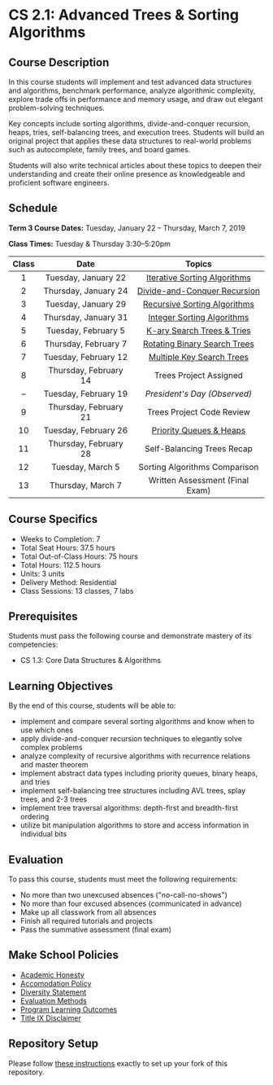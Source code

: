 # CS 2.1: Advanced Trees & Sorting Algorithms

## Course Description

In this course students will implement and test advanced data structures and algorithms, benchmark performance, analyze algorithmic complexity, explore trade offs in performance and memory usage, and draw out elegant problem-solving techniques.

Key concepts include sorting algorithms, divide-and-conquer recursion, heaps, tries, self-balancing trees, and execution trees. Students will build an original project that applies these data structures to real-world problems such as autocomplete, family trees, and board games.

Students will also write technical articles about these topics to deepen their understanding and create their online presence as knowledgeable and proficient software engineers.


## Schedule

**Term 3 Course Dates:** Tuesday, January 22 – Thursday, March 7, 2019

**Class Times:** Tuesday & Thursday 3:30–5:20pm

| Class |         Date          |              Topics               |
|:-----:|:---------------------:|:---------------------------------:|
|   1   |  Tuesday, January 22  | [Iterative Sorting Algorithms][]  |
|   2   | Thursday, January 24  | [Divide-and-Conquer Recursion][]  |
|   3   |  Tuesday, January 29  | [Recursive Sorting Algorithms][]  |
|   4   | Thursday, January 31  | [Integer Sorting Algorithms][]    |
|   5   |  Tuesday, February 5  | [K-ary Search Trees & Tries][]    |
|   6   | Thursday, February 7  | [Rotating Binary Search Trees][]  |
|   7   |  Tuesday, February 12 | [Multiple Key Search Trees][]     |
|   8   | Thursday, February 14 | Trees Project Assigned            |
|   –   |  Tuesday, February 19 | *President's Day (Observed)*      |
|   9   | Thursday, February 21 | Trees Project Code Review         |
|  10   |  Tuesday, February 26 | [Priority Queues & Heaps][]       |
|  11   | Thursday, February 28 | Self-Balancing Trees Recap        |
|  12   |  Tuesday, March 5     | Sorting Algorithms Comparison     |
|  13   | Thursday, March 7     | Written Assessment (Final Exam)   |

[Iterative Sorting Algorithms]: Lessons/SortingIterative.md
[Divide-and-Conquer Recursion]: Lessons/SortingDivideConquer.md
[Recursive Sorting Algorithms]: Lessons/SortingRecursive.md
[Integer Sorting Algorithms]: Lessons/SortingInteger.md
[Rotating Binary Search Trees]: Lessons/RotatingTrees.md
[K-ary Search Trees & Tries]: Lessons/KaryTreesTries.md
[Multiple Key Search Trees]: Lessons/MultipleKeyTrees.md
[Priority Queues & Heaps]: Lessons/Heaps.md


## Course Specifics

-   Weeks to Completion: 7
-   Total Seat Hours: 37.5 hours
-   Total Out-of-Class Hours: 75 hours
-   Total Hours: 112.5 hours
-   Units: 3 units
-   Delivery Method: Residential
-   Class Sessions: 13 classes, 7 labs


## Prerequisites

Students must pass the following course and demonstrate mastery of its competencies:
-   CS 1.3: Core Data Structures & Algorithms


## Learning Objectives

By the end of this course, students will be able to:
-   implement and compare several sorting algorithms and know when to use which ones
-   apply divide-and-conquer recursion techniques to elegantly solve complex problems
-   analyze complexity of recursive algorithms with recurrence relations and master theorem
-   implement abstract data types including priority queues, binary heaps, and tries
-   implement self-balancing tree structures including AVL trees, splay trees, and 2-3 trees
-   implement tree traversal algorithms: depth-first and breadth-first ordering
-   utilize bit manipulation algorithms to store and access information in individual bits


## Evaluation

To pass this course, students must meet the following requirements:
-   No more than two unexcused absences ("no-call-no-shows")
-   No more than four excused absences (communicated in advance)
-   Make up all classwork from all absences
-   Finish all required tutorials and projects
-   Pass the summative assessment (final exam)


## Make School Policies

-   [Academic Honesty](https://github.com/Product-College-Courses/Common-Syllabus-Sections/blob/master/Academic-Honesty-and-Plagiarism.md)
-   [Accomodation Policy](https://github.com/Product-College-Courses/Common-Syllabus-Sections/blob/master/Accommodation-Policy.md)
-   [Diversity Statement](https://github.com/Product-College-Courses/Common-Syllabus-Sections/blob/master/Diversity-Statement.md)
-   [Evaluation Methods](https://github.com/Product-College-Courses/Common-Syllabus-Sections/blob/master/Evaluation-Methods.md)
-   [Program Learning Outcomes](https://github.com/Product-College-Courses/Common-Syllabus-Sections/blob/master/Program-Learning-Outcomes.md)
-   [Title IX Disclaimer](https://github.com/Product-College-Courses/Common-Syllabus-Sections/blob/master/Evaluations-Title-X-Disclaimer.md)


## Repository Setup

Please follow [these instructions](Setup.md) exactly to set up your fork of this repository.
